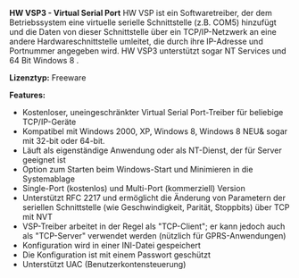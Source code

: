 <b>HW VSP3 - Virtual Serial Port</b>
HW VSP ist ein Softwaretreiber, der dem Betriebssystem eine virtuelle serielle Schnittstelle (z.B. COM5) hinzufügt und die Daten von dieser Schnittstelle über ein TCP/IP-Netzwerk an eine andere Hardwareschnittstelle umleitet, die durch ihre IP-Adresse und Portnummer angegeben wird. HW VSP3 unterstützt sogar NT Services und 64 Bit Windows 8 .

<b>Lizenztyp:</b> Freeware

<b>Features:</b>
- Kostenloser, uneingeschränkter Virtual Serial Port-Treiber für beliebige TCP/IP-Geräte
- Kompatibel mit Windows 2000, XP, Windows 8, Windows 8 NEU& sogar mit 32-bit oder 64-bit.
- Läuft als eigenständige Anwendung oder als NT-Dienst, der für Server geeignet ist
- Option zum Starten beim Windows-Start und Minimieren in die Systemablage
- Single-Port (kostenlos) und Multi-Port (kommerziell) Version
- Unterstützt RFC 2217 und ermöglicht die Änderung von Parametern der seriellen Schnittstelle (wie Geschwindigkeit, Parität, Stoppbits) über TCP mit NVT
- VSP-Treiber arbeitet in der Regel als "TCP-Client"; er kann jedoch auch als "TCP-Server" verwendet werden (nützlich für GPRS-Anwendungen)
- Konfiguration wird in einer INI-Datei gespeichert
- Die Konfiguration ist mit einem Passwort geschützt
- Unterstützt UAC (Benutzerkontensteuerung)
